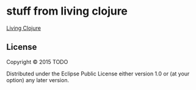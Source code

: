 # stuff from living clojure

[Living Clojure](http://www.amazon.com/Living-Clojure-Carin-Meier/dp/1491909048/)

## License

Copyright © 2015 TODO

Distributed under the Eclipse Public License either version 1.0 or (at
your option) any later version.
